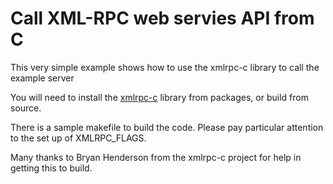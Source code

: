 # Call XML-RPC web servies API from C

This very simple example shows how to use the xmlrpc-c
library to call the example server

You will need to install the [xmlrpc-c](http://xmlrpc-c.sourceforge.net/)
library from packages, or build from source.

There is a sample makefile to build the code. Please pay
particular attention to the set up of XMLRPC_FLAGS.

Many thanks to Bryan Henderson from the xmlrpc-c project for help
in getting this to build.

